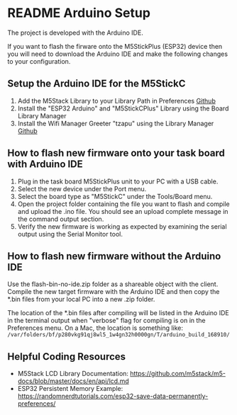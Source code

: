 # README Arduino Setup

The project is developed with the Arduino IDE.

If you want to flash the firware onto the M5StickPlus (ESP32) device then you will need to download the Arduino IDE and make the following changes to your configuration.

## Setup the Arduino IDE for the M5StickC

1. Add the M5Stack Library to your Library Path in Preferences [Github](https://docs.m5stack.com/en/quick_start/m5stickc_plus/arduino)
2. Install the "ESP32 Arduino" and "M5StickCPlus" Library using the Board Library Manager
3. Install the Wifi Manager Greeter "tzapu" using the Library Manager [Github](https://github.com/tzapu/WiFiManager#install-through-library-manager)

## How to flash new firmware onto your task board with Arduino IDE

1. Plug in the task board M5StickPlus unit to your PC with a USB cable.
2. Select the new device under the Port menu.
3. Select the board type as "M5StickC" under the Tools/Board menu.
4. Open the project folder containing the file you want to flash and compile and upload the .ino file. You should see an upload complete message in the command output section.
5. Verify the new firmware is working as expected by examining the serial output using the Serial Monitor tool.

## How to flash new firmware without the Arduino IDE
Use the flash-bin-no-ide.zip folder as a shareable object with the client. Compile the new target firmware with the Arduino IDE and then copy the *.bin files from your local PC into a new .zip folder.

The location of the *.bin files after compiling will be listed in the Arduino IDE in the terminal output when "verbose" flag for compiling is on in the Preferences menu. On a Mac, the location is something like: `/var/folders/bf/p280vkg91qj8wl5_1w4gn32h0000gn/T/arduino_build_168910/`

## Helpful Coding Resources
- M5Stack LCD Library Documentation: https://github.com/m5stack/m5-docs/blob/master/docs/en/api/lcd.md 
- ESP32 Persistent Memory Example: https://randomnerdtutorials.com/esp32-save-data-permanently-preferences/ 
